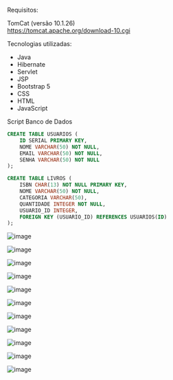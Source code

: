 Requisitos:

TomCat (versão 10.1.26)  
https://tomcat.apache.org/download-10.cgi  

Tecnologias utilizadas:

- Java  
- Hibernate  
- Servlet  
- JSP  
- Bootstrap 5  
- CSS  
- HTML  
- JavaScript  

 Script Banco de Dados

```sql
CREATE TABLE USUARIOS (
    ID SERIAL PRIMARY KEY,
    NOME VARCHAR(50) NOT NULL,
    EMAIL VARCHAR(50) NOT NULL,
    SENHA VARCHAR(50) NOT NULL
);

CREATE TABLE LIVROS (
    ISBN CHAR(13) NOT NULL PRIMARY KEY,
    NOME VARCHAR(50) NOT NULL,
    CATEGORIA VARCHAR(50),
    QUANTIDADE INTEGER NOT NULL,
    USUARIO_ID INTEGER,
    FOREIGN KEY (USUARIO_ID) REFERENCES USUARIOS(ID)
);

```
![image](https://github.com/user-attachments/assets/1dfcdd6c-b88b-4567-bb1a-76db9896d577)


![image](https://github.com/user-attachments/assets/c79d7a5d-cf0a-44a9-9944-a3fc4f234b71)


![image](https://github.com/user-attachments/assets/ad3ed830-58f6-49dc-a695-239a46ad98fa)


![image](https://github.com/user-attachments/assets/70b328c2-fd39-4bf1-9db1-ff7c4277c1e9)


![image](https://github.com/user-attachments/assets/62d5ca1f-77d9-4dbc-8a3f-4060149ae5fd)


![image](https://github.com/user-attachments/assets/990968db-0e63-4145-ad0a-93272ddac504)


![image](https://github.com/user-attachments/assets/62014e2b-5b5b-4361-a0ab-9bac1840e971)


![image](https://github.com/user-attachments/assets/7248f6a9-9e20-4e05-b16c-15d83c78fbed)


![image](https://github.com/user-attachments/assets/4cada74b-2eaf-454c-ba95-8c9b9777e4c8)


![image](https://github.com/user-attachments/assets/d3877bd6-6b36-45cb-8dd8-02ea03383681)


![image](https://github.com/user-attachments/assets/102a92dd-e3ec-47cb-98eb-4fb74e7e5e1b)


